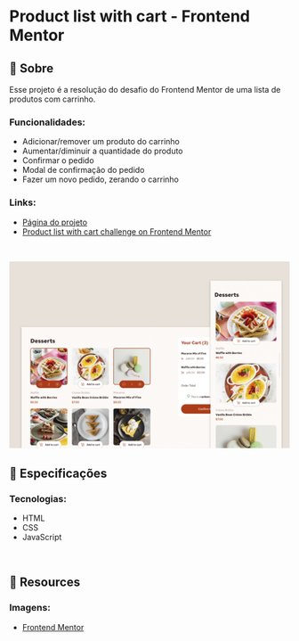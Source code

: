# Product list with cart - Frontend Mentor

## 📄 Sobre
Esse projeto é a resolução do desafio do Frontend Mentor de uma lista de produtos com carrinho.

### Funcionalidades:
- Adicionar/remover um produto do carrinho
- Aumentar/diminuir a quantidade do produto
- Confirmar o pedido
- Modal de confirmação do pedido
- Fazer um novo pedido, zerando o carrinho

### Links:
- <a href="https://biancassantos.github.io/product-list-with-cart/" target="_blank">Página do projeto</a>
- [Product list with cart challenge on Frontend Mentor](https://www.frontendmentor.io/challenges/product-list-with-cart-5MmqLVAp_d)

</br>

![Design do projeto](https://raw.githubusercontent.com/biancassantos/product-list-with-cart/refs/heads/main/project-design.png)

## 🔎 Especificações
### Tecnologias:
- HTML
- CSS
- JavaScript

</br>

## 📁 Resources
### Imagens:
- [Frontend Mentor](https://www.frontendmentor.io/challenges/product-list-with-cart-5MmqLVAp_d)
